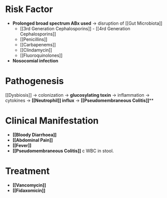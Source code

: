 # Risk Factor
- **Prolonged broad spectrum ABx used** -> disruption of [[Gut Microbiota]]
	- [[3rd Generation Cephalosporins]] - [[4rd Generation Cephalosporins]]
	- [[Penicillins]]
	- [[Carbapenems]]
	- [[Clindamycin]]
	- [[Fluoroquinolones]]
- **Nosocomial infection**

# Pathogenesis
[[Dysbiosis]] -> colonization -> **glucosylating toxin** -> inflammation -> cytokines -> **[[Neutrophil]] influx** -> **[[Pseudomembraneous Colitis]]****

# Clinical Manifestation
- **[[Bloody Diarrhoea]]**
- **[[Abdominal Pain]]**
- **[[Fever]]**
- **[[Pseudomembraneous Colitis]]** c WBC in stool.

# Treatment
- **[[Vancomycin]]**
- **[[Fidaxomicin]]**